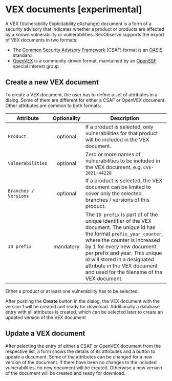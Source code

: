 # VEX documents [experimental]

A VEX (Vulnerability Exploitability eXchange) document is a form of a security advisory that indicates whether a product or products are affected by a known vulnerability or vulnerabilities. SecObserve supports the export of VEX documents in two formats:

* The [Common Security Advisory Framework](https://docs.oasis-open.org/csaf/csaf/v2.0/os/csaf-v2.0-os.html) (CSAF) format is an [OASIS](https://www.oasis-open.org/) standard 
* [OpenVEX](https://github.com/openvex/spec/blob/main/OPENVEX-SPEC.md) is a community-driven format, maintained by an [OpenSSF](https://openssf.org/) special interest group

## Create a new VEX document

To create a VEX document, the user has to define a set of attributes in a dialog. Some of them are different for either a CSAF or OpenVEX document. Other attributes are common to both formats:

| Attribute             | Optionality | Description |
|-----------------------|:-----------:|-------------|
| `Product`             | optional    | If a product is selected, only vulnerabilities for that product will be included in the VEX document. |
| `Vulnerabilities`     | optional    | Zero or more names of vulnerabilities to be included in the VEX document, e.g. `CVE-2021-44228` |
| `Branches / Versions` | optional    | If a product is selected, the VEX document can be limited to cover only the selected branches / versions of this product. |
| `ID prefix`           | mandatory   | The `ID prefix` is part of of the unique identifier of the VEX document. The unique id has the format `prefix_year_counter`, where the counter is increased by 1 for every new document per prefix and year. This unique id will stored in a designated attribute in the VEX document and used for the filename of the VEX document. |

Either a product or at least one vulnerability has to be selected.

After pushing the **Create** button in the dialog, the VEX document with the version 1 will be created and ready for download. Additionally a database entry with all attributes is created, which can be selected later to create an updated version of the VEX document

## Update a VEX document

After selecting the entry of either a CSAF or OpenVEX document from the respective list, a form shows the details of its attributes and a button to update a document. Some of the attributes can be changed for a new version of the document. If there have been no changes to the included vulnerabilities, no new document will be created. Otherwise a new version of the document will be created and ready for download.
